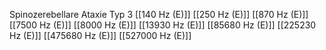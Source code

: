 Spinozerebellare Ataxie Typ 3
[[140 Hz (E)]]
[[250 Hz (E)]]
[[870 Hz (E)]]
[[7500 Hz (E)]]
[[8000 Hz (E)]]
[[13930 Hz (E)]]
[[85680 Hz (E)]]
[[225230 Hz (E)]]
[[475680 Hz (E)]]
[[527000 Hz (E)]]